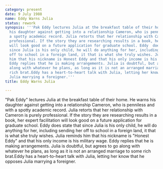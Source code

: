 ```yaml
---
category: present
date: 9 July 1988
name: Eddy Warns Julia
status: rework
synopsis: '''Pak Eddy lectures Julia at the breakfast table of their home. He warns
  his daughter against getting into a relationship Cameron, who is penniless and with
  a spotty academic record. Julia retorts that her relationship with Cameron is purely
  professional. If the story they are researching results in a book, her expert facilitation
  will look good on a future application for graduate school. Eddy  does state that
  since Julia is his only child, he will do anything for her, including sending her
  off to school in a foreign land, it that is what she truly wishes. Julia reminds
  him that his nickname is Honest Eddy and that his only income is his military wage.
  Eddy replies that he is making arrangements. Julia is doubtful, but agrees to go
  along with whatever he plans, as long as it is not an arranged marriage to some
  rich brat.Eddy has a heart-to-heart talk with Julia, letting her know that he opposes
  Julia marrying a foreigner.'''
title: Eddy Warns Julia

---
```




"Pak Eddy" lectures Julia at the breakfast table of their home. He warns his daughter against getting into a relationship Cameron, who is penniless and
with a spotty academic record. Julia retorts that her relationship with
Cameron is purely professional. If the story they are researching
results in a book, her expert facilitation will look good on a future
application for graduate school. Eddy  does state that since Julia is his only child, he will do anything for her, including sending her off to school in a foreign land, it that is what she truly wishes. Julia reminds him that
his nickname is "Honest Eddy" and that his only income is his military
wage. Eddy replies that he is making arrangements. Julia is doubtful,
but agrees to go along with whatever he plans, as long as it is not an
arranged marriage to some rich brat.Eddy has a heart-to-heart talk with
Julia, letting her know that he opposes Julia marrying a foreigner. 

